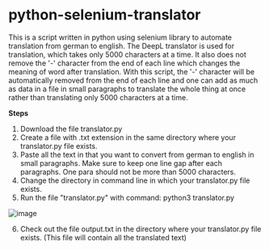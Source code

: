 # python-selenium-translator
This is a script written in python using selenium library to automate translation from german to english. The DeepL translator is used  for translation, which takes only 5000 characters at a time. It also does not remove the '-' character from the end of each line which changes the meaning of word after translation. With this script, the '-' character will be automatically removed from the end of each line and one can add as much as data in a file in small paragraphs to translate the whole thing at once rather than translating only 5000 characters at a time.

**Steps**
1. Download the file translator.py
2. Create a file with .txt extension in the same directory where your translator.py file exists.
3. Paste all the text in that you want to convert from german to english in small paragraphs. Make sure to keep one line gap after each paragraphs. One para should not be more than 5000 characters.
4. Change the directory in command line in which your translator.py file exists.
5. Run the file "translator.py" with command:
   python3 translator.py
 
![image](https://user-images.githubusercontent.com/89373629/235847090-3b5ad5c1-60a0-471b-830a-17aadfc94b38.png)

6. Check out the file output.txt in the directory where your translator.py file exists. (This file will contain all the translated text)

